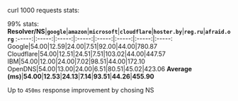 curl 1000 requests stats:

99% stats:
**Resolver/NS**|**`google`**|**`amazon`**|**`microsoft`**|**`cloudflare`**|**`hoster.by`**|**`reg.ru`**|**`afraid.org`**
:-----:|:-----:|:-----:|:-----:|:-----:|:-----:|:-----:|:-----:
Google|54.00|12.59|24.00|7.51|92.00|44.00|780.87
Cloudflare|54.00|12.51|24.51|7.51|103.02|44.00|447.57
IBM|54.00|12.00|24.00|7.02|98.51|44.00|172.10
OpenDNS|54.00|13.00|24.00|6.51|80.51|45.02|423.06
**Average (ms)**|**54.00**|**12.53**|**24.13**|**7.14**|**93.51**|**44.26**|**455.90**

Up to `450ms` response improvement by chosing NS